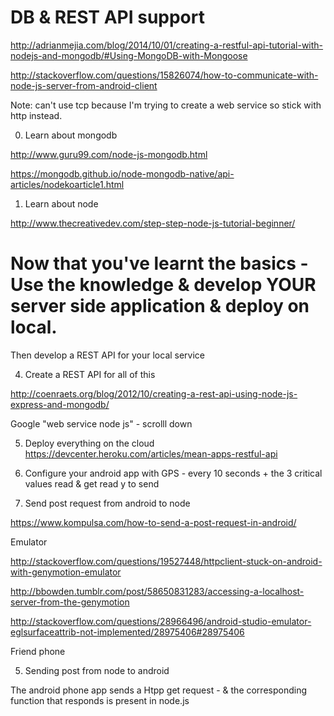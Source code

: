 # DB & REST API support 

http://adrianmejia.com/blog/2014/10/01/creating-a-restful-api-tutorial-with-nodejs-and-mongodb/#Using-MongoDB-with-Mongoose

http://stackoverflow.com/questions/15826074/how-to-communicate-with-node-js-server-from-android-client

Note: can't use tcp because I'm trying to create a web service so stick with http instead.

0. Learn about mongodb

http://www.guru99.com/node-js-mongodb.html

https://mongodb.github.io/node-mongodb-native/api-articles/nodekoarticle1.html

1. Learn about node

http://www.thecreativedev.com/step-step-node-js-tutorial-beginner/


# Now that you've learnt the basics - Use the knowledge & develop YOUR server side application & deploy on local.

Then develop a REST API for your local service


4. Create a REST API for all of this

http://coenraets.org/blog/2012/10/creating-a-rest-api-using-node-js-express-and-mongodb/

Google "web service node js"  - scrolll down

5. Deploy everything on the cloud 
https://devcenter.heroku.com/articles/mean-apps-restful-api

1. Configure your android app with GPS - every 10 seconds + the 3 critical values read & get read y to send

2. Send post request from android to node

https://www.kompulsa.com/how-to-send-a-post-request-in-android/

Emulator 

http://stackoverflow.com/questions/19527448/httpclient-stuck-on-android-with-genymotion-emulator

http://bbowden.tumblr.com/post/58650831283/accessing-a-localhost-server-from-the-genymotion

http://stackoverflow.com/questions/28966496/android-studio-emulator-eglsurfaceattrib-not-implemented/28975406#28975406

Friend phone


5. Sending post from node to android

The android phone app sends a Htpp get request - & the corresponding function that responds is present in node.js

